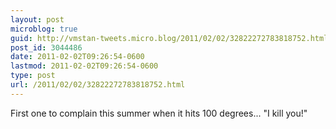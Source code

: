 ```yaml
---
layout: post
microblog: true
guid: http://vmstan-tweets.micro.blog/2011/02/02/32822272783818752.html
post_id: 3044486
date: 2011-02-02T09:26:54-0600
lastmod: 2011-02-02T09:26:54-0600
type: post
url: /2011/02/02/32822272783818752.html
---
```

First one to complain this summer when it hits 100 degrees... "I kill you!"

